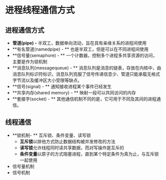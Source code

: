 # 进程线程通信方式

## 进程通信方式

- **管道(pipe) -**  半双工，数据单向流动，旨在具有亲缘关系的进程间使用
- **有名管道(namedpipe) - ** 也是半双工，但是可以在不同进程间使用
- **信号量(semaphore) - ** 一个计数器，控制多个进程多共享资源的访问，主要是作为锁机制
- **消息队列(messagequeue) - ** 消息队列是消息的链表，存放在内核中，由消息队列标识符标识，消息队列克服了信号传递信息少、管道只能承载无格式字节流以及缓冲区大小受限等缺点。
- **信号(signal) - ** 通知接收进程某个事件已经发生
- **共享内存(shared memory) - ** 映射一段可以共同访问的内存
- **套接字(socket) - ** 其他通信机制不同的是，它可用于不同及其间的进程通信。

## 线程通信

- **锁机制- ** 互斥锁、条件变量、读写锁
  - **互斥锁**以排他方式防止数据结构被并发修改的方法
  - **读写锁**允许线程同时读共享数据，而对写操作是互斥的
  - **条件变量**以原子的方式阻塞进程，直到某个特定条件为真为止，与互斥锁一起使用
- 信号量机制
- 信号机制


